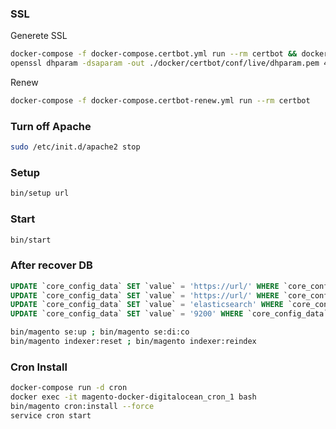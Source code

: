 ### SSL

Generete SSL
```bash
docker-compose -f docker-compose.certbot.yml run --rm certbot && docker rm -vf $(docker ps -aq)
openssl dhparam -dsaparam -out ./docker/certbot/conf/live/dhparam.pem 4096
```

Renew
```bash
docker-compose -f docker-compose.certbot-renew.yml run --rm certbot
```

### Turn off Apache
```bash
sudo /etc/init.d/apache2 stop
```

### Setup
```bash
bin/setup url
```

### Start
```bash
bin/start
```

### After recover DB
```sql
UPDATE `core_config_data` SET `value` = 'https://url/' WHERE `core_config_data`.`path` = 'web/secure/base_url';
UPDATE `core_config_data` SET `value` = 'https://url/' WHERE `core_config_data`.`path` = 'web/unsecure/base_url';
UPDATE `core_config_data` SET `value` = 'elasticsearch' WHERE `core_config_data`.`path` = 'catalog/search/elasticsearch7_server_hostname';
UPDATE `core_config_data` SET `value` = '9200' WHERE `core_config_data`.`path` = 'catalog/search/elasticsearch7_server_port';
```

```bash
bin/magento se:up ; bin/magento se:di:co
bin/magento indexer:reset ; bin/magento indexer:reindex
```

### Cron Install
```bash
docker-compose run -d cron
docker exec -it magento-docker-digitalocean_cron_1 bash
bin/magento cron:install --force
service cron start
```